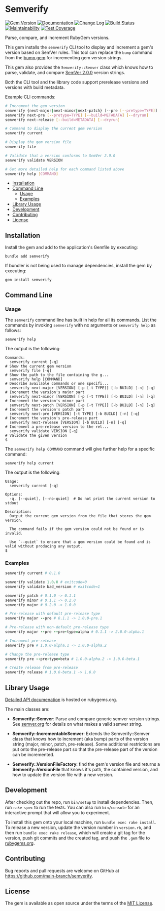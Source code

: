 # Semverify

[![Gem Version](https://badge.fury.io/rb/semverify.svg)](https://badge.fury.io/rb/semverify)
[![Documentation](https://img.shields.io/badge/Documentation-Latest-green)](https://rubydoc.info/gems/semverify/)
[![Change Log](https://img.shields.io/badge/CHANGELOG-Latest-green)](https://rubydoc.info/gems/semverify/file/CHANGELOG.md)
[![Build Status](https://github.com/main-branch/semverify/workflows/CI%20Build/badge.svg?branch=main)](https://github.com/main-branch/semverify/actions?query=workflow%3ACI%20Build)
[![Maintainability](https://api.codeclimate.com/v1/badges/44a42ed085fe162e5dff/maintainability)](https://codeclimate.com/github/main-branch/semverify/maintainability)
[![Test Coverage](https://api.codeclimate.com/v1/badges/44a42ed085fe162e5dff/test_coverage)](https://codeclimate.com/github/main-branch/semverify/test_coverage)

Parse, compare, and increment RubyGem versions.

This gem installs the `semverify` CLI tool to display and increment a gem's version
based on SemVer rules. This tool can replace the `bump` command from the
[bump gem](https://rubygems.org/gems/bump/) for incrementing gem version strings.

This gem also provides the `Semverify::Semver` class which knows how to parse,
validate, and compare [SemVer 2.0.0](https://semver.org/spec/v2.0.0.html) version
strings.

Both the CLI tool and the library code support prerelease versions and versions
with build metadata.

Example CLI commands:

```bash
# Increment the gem version
semverify {next-major|next-minor|next-patch} [--pre [--pretype=TYPE]] [--build=METADATA] [--dryrun]
semverify next-pre [--pretype=TYPE] [--build=METADATA] [--dryrun]
semverify next-release [--build=METADATA] [--dryrun]

# Command to display the current gem version
semverify current

# Display the gem version file
semverify file

# Validate that a version conforms to SemVer 2.0.0
semverify validate VERSION

# Get more detailed help for each command listed above
semverify help [COMMAND]
```

* [Installation](#installation)
* [Command Line](#command-line)
  * [Usage](#usage)
  * [Examples](#examples)
* [Library Usage](#library-usage)
* [Development](#development)
* [Contributing](#contributing)
* [License](#license)

## Installation

Install the gem and add to the application's Gemfile by executing:

```shell
bundle add semverify
```

If bundler is not being used to manage dependencies, install the gem by executing:

```shell
gem install semverify
```

## Command Line

### Usage

The `semverify` command line has built in help for all its commands. List the
commands by invoking `semverify` with no arguments or `semverify help` as
follows:

```shell
semverify help
```

The output is the following:

```shell
Commands:
  semverify current [-q]                                              # Show the current gem version
  semverify file [-q]                                                 # Show the path to the file containing the g...
  semverify help [COMMAND]                                            # Describe available commands or one specifi...
  semverify next-major [VERSION] [-p [-t TYPE]] [-b BUILD] [-n] [-q]  # Increment the version's major part
  semverify next-minor [VERSION] [-p [-t TYPE]] [-b BUILD] [-n] [-q]  # Increment the version's minor part
  semverify next-patch [VERSION] [-p [-t TYPE]] [-b BUILD] [-n] [-q]  # Increment the version's patch part
  semverify next-pre [VERSION] [-t TYPE] [-b BUILD] [-n] [-q]         # Increment the version's pre-release part
  semverify next-release [VERSION] [-b BUILD] [-n] [-q]               # Increment a pre-release version to the rel...
  semverify validate VERSION [-q]                                     # Validate the given version
$
```

The `semverify help COMMAND` command will give further help for a specific command:

```shell
semverify help current
```

The output is the following:

```shell
Usage:
  semverify current [-q]

Options:
  -q, [--quiet], [--no-quiet]  # Do not print the current version to stdout

Description:
  Output the current gem version from the file that stores the gem version.

  The command fails if the gem version could not be found or is invalid.

  Use `--quiet` to ensure that a gem version could be found and is valid without producing any output.
$
```

### Examples

```Ruby
semverify current # 0.1.0

semverify validate 1.0.0 # exitcode=0
semverify validate bad_version # exitcode=1

semverify patch # 0.1.0 -> 0.1.1
semverify minor # 0.1.1 -> 0.2.0
semverify major # 0.2.0 -> 1.0.0

# Pre-release with default pre-release type
semverify major --pre # 0.1.1 -> 1.0.0-pre.1

# Pre-release with non-default pre-release type
semverify major --pre --pre-type=alpha # 0.1.1 -> 2.0.0-alpha.1

# Increment pre-release
semverify pre # 1.0.0-alpha.1 -> 1.0.0-alpha.2

# Change the pre-release type
semverify pre --pre-type=beta # 1.0.0-alpha.2 -> 1.0.0-beta.1

# Create release from pre-release
semverify release # 1.0.0-beta.1 -> 1.0.0
```

## Library Usage

[Detailed API documenation](https://rubydoc.info/gems/semverify/) is hosted on rubygems.org.

The main classes are:

* **Semverify::Semver**: Parse and compare generic semver version strings. See
  [semver.org](https://semver.org) for details on what makes a valid semver string.

* **Semverify::IncrementableSemver**: Extends the Semverify::Semver class that knows
  how to increment (aka bump) parts of the version string (major, minor, patch,
  pre-release). Some additional restrictions are put onto the pre-release part
  so that the pre-release part of the version can be incremented.

* **Semverify::VersionFileFactory**: find the gem's version file and returns a
  **Semverify::VersionFile** that knows it's path, the contained version, and how to update
  the version file with a new version.

## Development

After checking out the repo, run `bin/setup` to install dependencies. Then, run `rake spec` to run the tests. You can also run `bin/console` for an interactive prompt that will allow you to experiment.

To install this gem onto your local machine, run `bundle exec rake install`. To release a new version, update the version number in `version.rb`, and then run `bundle exec rake release`, which will create a git tag for the version, push git commits and the created tag, and push the `.gem` file to [rubygems.org](https://rubygems.org).

## Contributing

Bug reports and pull requests are welcome on GitHub at https://github.com/main-branch/semverify.

## License

The gem is available as open source under the terms of the [MIT License](https://opensource.org/licenses/MIT).
